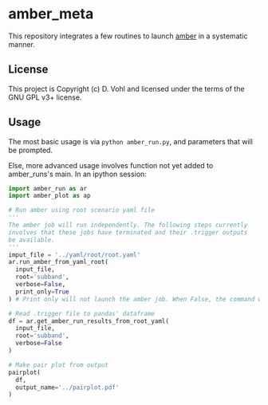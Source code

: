 # amber_meta

This repository integrates a few routines to launch [amber](http://github.com/AA-ALERT/AMBER_setup) in a systematic manner.

## License

This project is Copyright (c) D. Vohl and licensed under
the terms of the GNU GPL v3+ license.

## Usage

The most basic usage is via `python amber_run.py`, and parameters that will be prompted. 

Else, more advanced usage involves function not yet added to amber_runs's main. In an ipython session: 

```python
import amber_run as ar
import amber_plot as ap

# Run amber using root scenario yaml file
'''
The amber job will run independently. The following steps currently 
involves that these jobs have terminated and their .trigger outputs 
be available.
'''
imput_file = '../yaml/root/root.yaml'
ar.run_amber_from_yaml_root(
  input_file, 
  root='subband', 
  verbose=False, 
  print_only=True
) # Print only will not launch the amber job. When False, the command will be run via subprocess.

# Read .trigger file to pandas' dataframe
df = ar.get_amber_run_results_from_root_yaml(
  input_file, 
  root='subband', 
  verbose=False
)

# Make pair plot from output
pairplot(
  df, 
  output_name='../pairplot.pdf'
)
```
